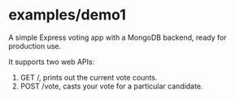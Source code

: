 # examples/demo1

A simple Express voting app with a MongoDB backend, ready for production use.

It supports two web APIs:

1. GET /, prints out the current vote counts.
2. POST /vote, casts your vote for a particular candidate.


